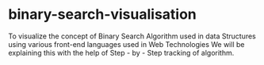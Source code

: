 # binary-search-visualisation
To visualize the concept of Binary Search Algorithm used in data Structures using various front-end languages used in Web Technologies We will be explaining this with the help of Step - by - Step tracking of algorithm.
